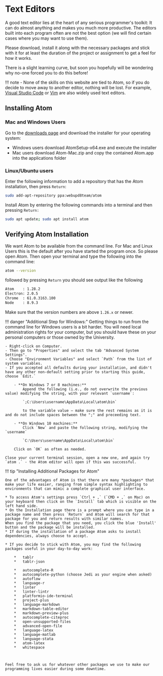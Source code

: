 # Text Editors

A good text editor lies at the heart of any serious programmer's toolkit: It can do almost anything and makes you much more productive.
The editors built into each program often are not the best option (we will find certain cases where you may want to use them).

Please download, install it along with the necessary packages and stick with it for at least the duration of the project or assignment to get a feel for how it works.

There is a slight learning curve, but soon you hopefully will be wondering why no-one forced you to do this before!

!!! note
    - None of the skills on this website are tied to Atom,
	so if you do decide to move away to another editor, nothing will be lost. For example, [Visual Studio Code](https://code.visualstudio.com/) or [Vim](https://www.vim.org/) are also widely used text editors.

<!-- ## Installing Sublime Text

Go to the [downloads page](https://www.sublimetext.com/3) and download the live installer for your operating system.-->

## Installing Atom

### Mac and Windows Users

Go to the [downloads page](https://github.com/atom/atom/releases/latest) and download the installer for your operating system:

* Windows users download AtomSetup-x64.exe and execute the installer
* Mac users download Atom-Mac.zip and copy the contained Atom.app into the applications folder

### Linux/Ubuntu users

Enter the following information to add a repository that has the Atom installation, then press `Return`:

```bash
sudo add-apt-repository ppa:webupd8team/atom
```

Install Atom by entering the following commands into a terminal and then pressing `Return:`

```bash
sudo apt update; sudo apt install atom
```

## Verifying Atom Installation

We want Atom to be available from the command line. For Mac and Linux Users this is the default after you have started the program once. So please open Atom. Then open your terminal and type the following into the command line:

```bash
atom --version
```
followed by pressing `Return` you should see output like the following
```bash
Atom    : 1.28.2
Electron: 2.0.5
Chrome  : 61.0.3163.100
Node    : 8.9.3
```
Make sure that the version numbers are above `1.26.x` or newer.

!!! danger "Additional Step for Windows:"
    Getting things to run from the command line for Windows users is a bit harder. You will need local administration rights for your computer, but you should have these on your personal computers or those owned by the University.

    - Right-click on Computer.
	- Then go to "Properties" and select the tab "Advanced System Settings".
	- Choose "Environment Variables" and select `Path` from the list of system variables.
	- If you accepted all defaults during your installation, and didn't have any other non-default setting prior to starting this guide, choose `Edit.`

		- **On Windows 7 or 8 machines:**
			Append the following (i.e., do not overwrite the previous value) modifying the string, with your relevant `username`:

            `;C:\Users\username\AppData\Local\atom\bin`

			to the variable value – make sure the rest remains as it is and do not include spaces between the ";" and preceeding text.

		- **On Windows 10 machines:**
			Click `New` and paste the following string, modifying the `username`

			`C:\Users\username\AppData\Local\atom\bin`

		Click on `OK` as often as needed.

    Close your current terminal session, open a new one, and again try `atom .` - the Atom editor will open if this was successful.

!!! tip "Installing Additional Packages for Atom"

    One of the advantages of Atom is that there are many *packages* that make your life easier, ranging from simple syntax highlighting to environments that can mimic a complete graphical user interface.

    * To access Atom's settings press `Ctrl + ,` (`CMD + ,` on Mac) on your keyboard then click on the `Install` tab which is visible on the left hand side.
    * On the Installation page there is a prompt where you can type in a package name and then press `Return` and Atom will search for that package for you and return results with similar names.
    When you find the package that you need, you click the blue 'Install' button and the package will be installed.
    * If during the installation of a package Atom asks to install dependencies, always choose to accept.

    * If you decide to stick with Atom, you may find the following packages useful in your day-to-day work:

        *   tablr
        *   tablr-json

        *   autocomplete-R
        *   autocomplete-python (choose Jedi as your engine when asked)
        *   autoflow
        *   language-r
        *   linter
        *   linter-lintr
        *   platformio-ide-terminal
        *   project-plus
        *   language-markdown
        *   markdown-table-editor
        *   markdown-preview-plus
        *   autocomplete-citeproc
        *   open-unsupported-files
        *   advanced-open-file
        *   language-latex
        *   language-matlab
        *   language-stata
        *   atom-latex
        *   whitespace



    Feel free to ask us for whatever other packages we use to make our programming lives easier during some downtime.

